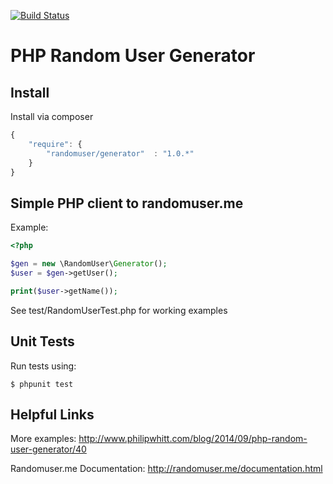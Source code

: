 [![Build Status](https://drone.io/github.com/philipwhitt/randomuser-client/status.png)](https://drone.io/github.com/philipwhitt/randomuser-client/latest)

# PHP Random User Generator

Install
-------
Install via composer
```javascript
{
	"require": {
		"randomuser/generator"  : "1.0.*"
	}
}
```

Simple PHP client to randomuser.me
----------------------------------
Example:
```php
<?php

$gen = new \RandomUser\Generator();
$user = $gen->getUser();

print($user->getName());
```

See test/RandomUserTest.php for working examples

Unit Tests
----------
Run tests using:

	$ phpunit test


Helpful Links
-------------

More examples:
http://www.philipwhitt.com/blog/2014/09/php-random-user-generator/40

Randomuser.me Documentation:
http://randomuser.me/documentation.html
